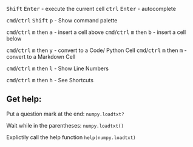 <kbd>Shift</kbd> <kbd>Enter</kbd> - execute the current cell
<kbd>ctrl</kbd> <kbd>Enter</kbd>  - autocomplete

<kbd>cmd</kbd>/<kbd>ctrl</kbd> <kbd>Shift</kbd> <kbd>p</kbd> - Show command palette

<kbd>cmd</kbd>/<kbd>ctrl</kbd> <kbd>m</kbd> then <kbd>a</kbd> - insert a cell above
<kbd>cmd</kbd>/<kbd>ctrl</kbd> <kbd>m</kbd> then <kbd>b</kbd> - insert a cell below 

<kbd>cmd</kbd>/<kbd>ctrl</kbd> <kbd>m</kbd> then <kbd>y</kbd> - convert to a Code/	Python Cell
<kbd>cmd</kbd>/<kbd>ctrl</kbd> <kbd>m</kbd> then <kbd>m</kbd> - convert to a Markdown Cell

<kbd>cmd</kbd>/<kbd>ctrl</kbd> <kbd>m</kbd> then <kbd>l</kbd> - Show Line Numbers

<kbd>cmd</kbd>/<kbd>ctrl</kbd> <kbd>m</kbd> then <kbd>h</kbd> - See Shortcuts

## Get help:
Put a question mark at the end: `numpy.loadtxt?`

Wait while in the parentheses: `numpy.loadtxt()`

Explictily call the help function `help(numpy.loadtxt)`
